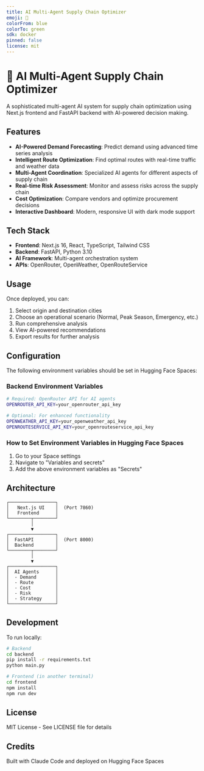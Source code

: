 ```yaml
---
title: AI Multi-Agent Supply Chain Optimizer
emoji: 🚚
colorFrom: blue
colorTo: green
sdk: docker
pinned: false
license: mit
---
```


# 🚚 AI Multi-Agent Supply Chain Optimizer

A sophisticated multi-agent AI system for supply chain optimization using Next.js frontend and FastAPI backend with AI-powered decision making.

## Features

- **AI-Powered Demand Forecasting**: Predict demand using advanced time series analysis
- **Intelligent Route Optimization**: Find optimal routes with real-time traffic and weather data
- **Multi-Agent Coordination**: Specialized AI agents for different aspects of supply chain
- **Real-time Risk Assessment**: Monitor and assess risks across the supply chain
- **Cost Optimization**: Compare vendors and optimize procurement decisions
- **Interactive Dashboard**: Modern, responsive UI with dark mode support

## Tech Stack

- **Frontend**: Next.js 16, React, TypeScript, Tailwind CSS
- **Backend**: FastAPI, Python 3.10
- **AI Framework**: Multi-agent orchestration system
- **APIs**: OpenRouter, OpenWeather, OpenRouteService

## Usage

Once deployed, you can:

1. Select origin and destination cities
2. Choose an operational scenario (Normal, Peak Season, Emergency, etc.)
3. Run comprehensive analysis
4. View AI-powered recommendations
5. Export results for further analysis

## Configuration

The following environment variables should be set in Hugging Face Spaces:

### Backend Environment Variables

```bash
# Required: OpenRouter API for AI agents
OPENROUTER_API_KEY=your_openrouter_api_key

# Optional: For enhanced functionality
OPENWEATHER_API_KEY=your_openweather_api_key
OPENROUTESERVICE_API_KEY=your_openrouteservice_api_key
```

### How to Set Environment Variables in Hugging Face Spaces

1. Go to your Space settings
2. Navigate to "Variables and secrets"
3. Add the above environment variables as "Secrets"

## Architecture

```
┌─────────────────┐
│   Next.js UI    │  (Port 7860)
│   Frontend      │
└────────┬────────┘
         │
         ▼
┌─────────────────┐
│  FastAPI        │  (Port 8000)
│  Backend        │
└────────┬────────┘
         │
         ▼
┌─────────────────┐
│  AI Agents      │
│  - Demand       │
│  - Route        │
│  - Cost         │
│  - Risk         │
│  - Strategy     │
└─────────────────┘
```

## Development

To run locally:

```bash
# Backend
cd backend
pip install -r requirements.txt
python main.py

# Frontend (in another terminal)
cd frontend
npm install
npm run dev
```

## License

MIT License - See LICENSE file for details

## Credits

Built with Claude Code and deployed on Hugging Face Spaces
